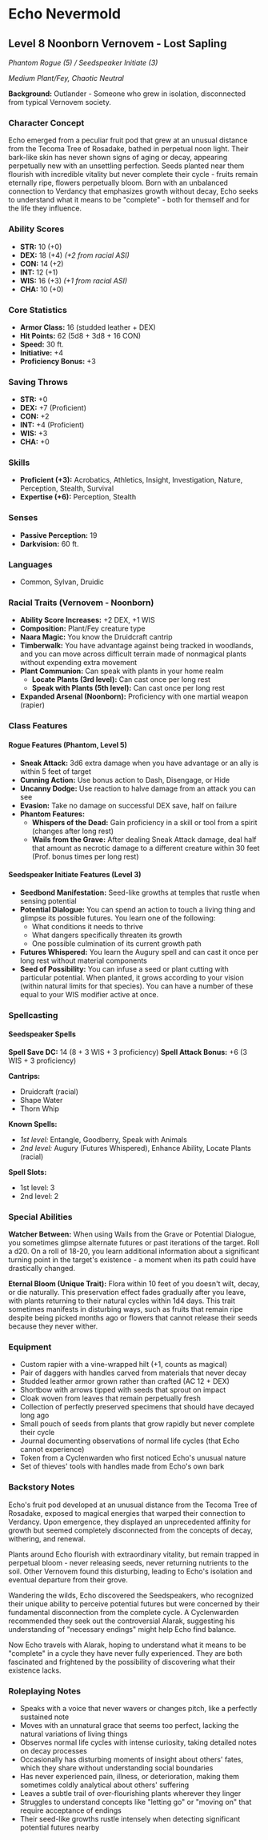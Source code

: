 # Echo Nevermold
## Level 8 Noonborn Vernovem - Lost Sapling
*Phantom Rogue (5) / Seedspeaker Initiate (3)*

*Medium Plant/Fey, Chaotic Neutral*

**Background:** Outlander - Someone who grew in isolation, disconnected from typical Vernovem society.

### Character Concept
Echo emerged from a peculiar fruit pod that grew at an unusual distance from the Tecoma Tree of Rosadake, bathed in perpetual noon light. Their bark-like skin has never shown signs of aging or decay, appearing perpetually new with an unsettling perfection. Seeds planted near them flourish with incredible vitality but never complete their cycle - fruits remain eternally ripe, flowers perpetually bloom. Born with an unbalanced connection to Verdancy that emphasizes growth without decay, Echo seeks to understand what it means to be "complete" - both for themself and for the life they influence.

### Ability Scores
- **STR:** 10 (+0)
- **DEX:** 18 (+4) *(+2 from racial ASI)*
- **CON:** 14 (+2)
- **INT:** 12 (+1)
- **WIS:** 16 (+3) *(+1 from racial ASI)*
- **CHA:** 10 (+0)

### Core Statistics
- **Armor Class:** 16 (studded leather + DEX)
- **Hit Points:** 62 (5d8 + 3d8 + 16 CON)
- **Speed:** 30 ft.
- **Initiative:** +4
- **Proficiency Bonus:** +3

### Saving Throws
- **STR:** +0
- **DEX:** +7 (Proficient)
- **CON:** +2
- **INT:** +4 (Proficient)
- **WIS:** +3
- **CHA:** +0

### Skills
- **Proficient (+3):** Acrobatics, Athletics, Insight, Investigation, Nature, Perception, Stealth, Survival
- **Expertise (+6):** Perception, Stealth

### Senses
- **Passive Perception:** 19
- **Darkvision:** 60 ft.

### Languages
- Common, Sylvan, Druidic

### Racial Traits (Vernovem - Noonborn)
- **Ability Score Increases:** +2 DEX, +1 WIS
- **Composition:** Plant/Fey creature type
- **Naara Magic:** You know the Druidcraft cantrip
- **Timberwalk:** You have advantage against being tracked in woodlands, and you can move across difficult terrain made of nonmagical plants without expending extra movement
- **Plant Communion:** Can speak with plants in your home realm
  - **Locate Plants (3rd level):** Can cast once per long rest
  - **Speak with Plants (5th level):** Can cast once per long rest
- **Expanded Arsenal (Noonborn):** Proficiency with one martial weapon (rapier)

### Class Features

#### Rogue Features (Phantom, Level 5)
- **Sneak Attack:** 3d6 extra damage when you have advantage or an ally is within 5 feet of target
- **Cunning Action:** Use bonus action to Dash, Disengage, or Hide
- **Uncanny Dodge:** Use reaction to halve damage from an attack you can see
- **Evasion:** Take no damage on successful DEX save, half on failure
- **Phantom Features:**
  - **Whispers of the Dead:** Gain proficiency in a skill or tool from a spirit (changes after long rest)
  - **Wails from the Grave:** After dealing Sneak Attack damage, deal half that amount as necrotic damage to a different creature within 30 feet (Prof. bonus times per long rest)

#### Seedspeaker Initiate Features (Level 3)
- **Seedbond Manifestation:** Seed-like growths at temples that rustle when sensing potential
- **Potential Dialogue:** You can spend an action to touch a living thing and glimpse its possible futures. You learn one of the following:
  - What conditions it needs to thrive
  - What dangers specifically threaten its growth
  - One possible culmination of its current growth path
- **Futures Whispered:** You learn the Augury spell and can cast it once per long rest without material components
- **Seed of Possibility:** You can infuse a seed or plant cutting with particular potential. When planted, it grows according to your vision (within natural limits for that species). You can have a number of these equal to your WIS modifier active at once.

### Spellcasting

#### Seedspeaker Spells
**Spell Save DC:** 14 (8 + 3 WIS + 3 proficiency)
**Spell Attack Bonus:** +6 (3 WIS + 3 proficiency)

**Cantrips:**
- Druidcraft (racial)
- Shape Water
- Thorn Whip

**Known Spells:**
- *1st level:* Entangle, Goodberry, Speak with Animals
- *2nd level:* Augury (Futures Whispered), Enhance Ability, Locate Plants (racial)

**Spell Slots:**
- 1st level: 3
- 2nd level: 2

### Special Abilities

**Watcher Between:** When using Wails from the Grave or Potential Dialogue, you sometimes glimpse alternate futures or past iterations of the target. Roll a d20. On a roll of 18-20, you learn additional information about a significant turning point in the target's existence - a moment when its path could have drastically changed.

**Eternal Bloom (Unique Trait):** Flora within 10 feet of you doesn't wilt, decay, or die naturally. This preservation effect fades gradually after you leave, with plants returning to their natural cycles within 1d4 days. This trait sometimes manifests in disturbing ways, such as fruits that remain ripe despite being picked months ago or flowers that cannot release their seeds because they never wither.

### Equipment
- Custom rapier with a vine-wrapped hilt (+1, counts as magical)
- Pair of daggers with handles carved from materials that never decay
- Studded leather armor grown rather than crafted (AC 12 + DEX)
- Shortbow with arrows tipped with seeds that sprout on impact
- Cloak woven from leaves that remain perpetually fresh
- Collection of perfectly preserved specimens that should have decayed long ago
- Small pouch of seeds from plants that grow rapidly but never complete their cycle
- Journal documenting observations of normal life cycles (that Echo cannot experience)
- Token from a Cyclenwarden who first noticed Echo's unusual nature
- Set of thieves' tools with handles made from Echo's own bark

### Backstory Notes
Echo's fruit pod developed at an unusual distance from the Tecoma Tree of Rosadake, exposed to magical energies that warped their connection to Verdancy. Upon emergence, they displayed an unprecedented affinity for growth but seemed completely disconnected from the concepts of decay, withering, and renewal.

Plants around Echo flourish with extraordinary vitality, but remain trapped in perpetual bloom - never releasing seeds, never returning nutrients to the soil. Other Vernovem found this disturbing, leading to Echo's isolation and eventual departure from their grove.

Wandering the wilds, Echo discovered the Seedspeakers, who recognized their unique ability to perceive potential futures but were concerned by their fundamental disconnection from the complete cycle. A Cyclenwarden recommended they seek out the controversial Alarak, suggesting his understanding of "necessary endings" might help Echo find balance.

Now Echo travels with Alarak, hoping to understand what it means to be "complete" in a cycle they have never fully experienced. They are both fascinated and frightened by the possibility of discovering what their existence lacks.

### Roleplaying Notes
- Speaks with a voice that never wavers or changes pitch, like a perfectly sustained note
- Moves with an unnatural grace that seems too perfect, lacking the natural variations of living things
- Observes normal life cycles with intense curiosity, taking detailed notes on decay processes
- Occasionally has disturbing moments of insight about others' fates, which they share without understanding social boundaries
- Has never experienced pain, illness, or deterioration, making them sometimes coldly analytical about others' suffering
- Leaves a subtle trail of over-flourishing plants wherever they linger
- Struggles to understand concepts like "letting go" or "moving on" that require acceptance of endings
- Their seed-like growths rustle intensely when detecting significant potential futures nearby
